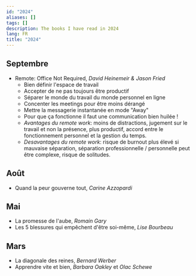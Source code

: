 ```yaml
---
id: "2024"
aliases: []
tags: []
description: The books I have read in 2024
lang: FR
title: "2024"
---
```

## Septembre
- Remote: Office Not Required, _David Heinemeir & Jason Fried_
	- Bien définir l'espace de travail
	- Accepter de ne pas toujours être productif
	- Séparer le monde du travail du monde personnel en ligne
	- Concenter les meetings pour être moins dérangé
	- Mettre la messagerie instantanée en mode "Away"
	- Pour que ça fonctionne il faut une communication bien huilée !
	- _Avantages du remote work_: moins de distractions, jugement sur le travail et non la présence, plus productif, accord entre le fonctionnement personnel et la gestion du temps.
	- _Desavantages du remote work_: risque de burnout plus élevé si mauvaise séparation, séparation professionnelle / personnelle peut être complexe, risque de solitudes.
## Août
- Quand la peur gouverne tout, _Carine Azzopardi_
## Mai
- La promesse de l'aube, _Romain Gary_
- Les 5 blessures qui empêchent d'être soi-même, _Lise Bourbeau_
## Mars
- La diagonale des reines, _Bernard Werber_
- Apprendre vite et bien, _Barbara Oakley_ et _Olac Schewe_

